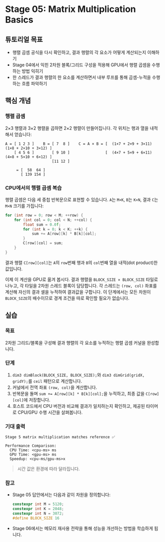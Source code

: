 # Stage 05: Matrix Multiplication Basics

## 튜토리얼 목표

- 행렬 곱셈 공식을 다시 확인하고, 결과 행렬의 각 요소가 어떻게 계산되는지 이해하기
- Stage 04에서 익힌 2차원 블록/그리드 구성을 적용해 GPU에서 행렬 곱셈을 수행하는 방법 익히기
- 한 스레드가 결과 행렬의 한 요소를 계산하면서 내부 루프를 통해 곱셈-누적을 수행하는 흐름 파악하기

## 핵심 개념

### 행렬 곱셈

2×3 행렬과 3×2 행렬을 곱하면 2×2 행렬이 만들어집니다. 각 위치는 행과 열을 내적해서 얻습니다:

```
A = [ 1 2 3 ]    B = [ 7  8 ]    C = A × B = [  (1×7 + 2×9 + 3×11)   (1×8 + 2×10 + 3×12) ]
    [ 4 5 6 ]        [ 9 10 ]                [  (4×7 + 5×9 + 6×11)   (4×8 + 5×10 + 6×12) ]
                     [11 12 ]

     = [  58  64 ]
       [ 139 154 ]
```

### CPU에서의 행렬 곱셈 복습

행렬 곱셈은 다음 세 중첩 반복문으로 표현할 수 있습니다. `A`는 `M×K`, `B`는 `K×N`, 결과 `C`는 `M×N` 크기를 가집니다:

```cpp
for (int row = 0; row < M; ++row) {
    for (int col = 0; col < N; ++col) {
        float sum = 0.0f;
        for (int k = 0; k < K; ++k) {
            sum += A[row][k] * B[k][col];
        }
        C[row][col] = sum;
    }
}
```

결과 행렬 `C[row][col]`는 `A`의 `row`번째 행과 `B`의 `col`번째 열을 내적(dot product)한 값입니다.

이제 이 계산을 GPU로 옮겨 봅시다. 결과 행렬을 `BLOCK_SIZE × BLOCK_SIZE` 타일로 나누고, 각 타일을 2차원 스레드 블록이 담당합니다. 
각 스레드는 `(row, col)` 좌표를 계산해 자신의 결과 셀을 누적하여 결과값을 구합니다.
이 단계에서는 모든 차원이 `BLOCK_SIZE`의 배수이므로 경계 조건을 따로 확인할 필요가 없습니다.

## 실습

### 목표

2차원 그리드/블록을 구성해 결과 행렬의 각 요소를 누적하는 행렬 곱셈 커널을 완성합니다.

### 단계

1. `dim3 dimBlock(BLOCK_SIZE, BLOCK_SIZE);`와 `dim3 dimGrid(gridX, gridY);`를 `ceil` 패턴으로 계산합니다.
2. 커널에서 전역 좌표 `(row, col)`을 계산합니다.
3. 반복문을 돌며 `sum += A[row][k] * B[k][col];`을 누적하고, 최종 값을 `C[row][col]`에 저장합니다.
4. 호스트 코드에서 CPU 버전과 비교해 결과가 일치하는지 확인하고, 제공된 타이머로 CPU/GPU 수행 시간을 살펴봅니다.

### 기대 출력

```
Stage 5 matrix multiplication matches reference ✅

Performance Comparison:
  CPU Time: <cpu-ms> ms
  GPU Time: <gpu-ms> ms
  Speedup: <cpu-ms/gpu-ms>x
```

> 시간 값은 환경에 따라 달라집니다.

### 참고

- Stage 05 답안에서는 다음과 같이 차원을 정의합니다:
  ```cpp
  constexpr int M = 5120;
  constexpr int K = 2048;
  constexpr int N = 3072;
  #define BLOCK_SIZE 16
  ```
- Stage 06에서는 메모리 재사용 전략을 통해 성능을 개선하는 방법을 학습하게 됩니다.

